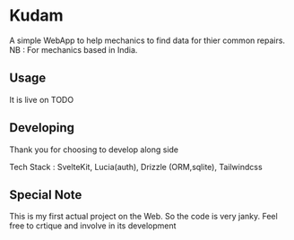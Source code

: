 # Kudam

A simple WebApp to help mechanics to find data for thier common repairs.
NB : For mechanics based in India.

## Usage

It is live on TODO

## Developing

Thank you for choosing to develop along side

Tech Stack : SvelteKit, Lucia(auth), Drizzle (ORM,sqlite), Tailwindcss

## Special Note
This is my first actual project on the Web. So the code is very janky. Feel free to crtique and involve in its development

